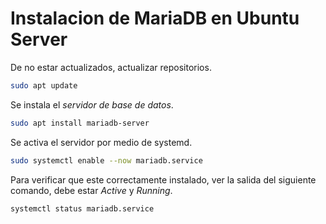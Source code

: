 # Instalacion de MariaDB en Ubuntu Server

De no estar actualizados, actualizar repositorios.
```sh
sudo apt update
```

Se instala el _servidor de base de datos_.
```sh
sudo apt install mariadb-server
```

Se activa el servidor por medio de systemd.
```sh
sudo systemctl enable --now mariadb.service
```

Para verificar que este correctamente instalado, ver la salida del siguiente comando, debe estar _Active_ y _Running_.
```sh
systemctl status mariadb.service
```
